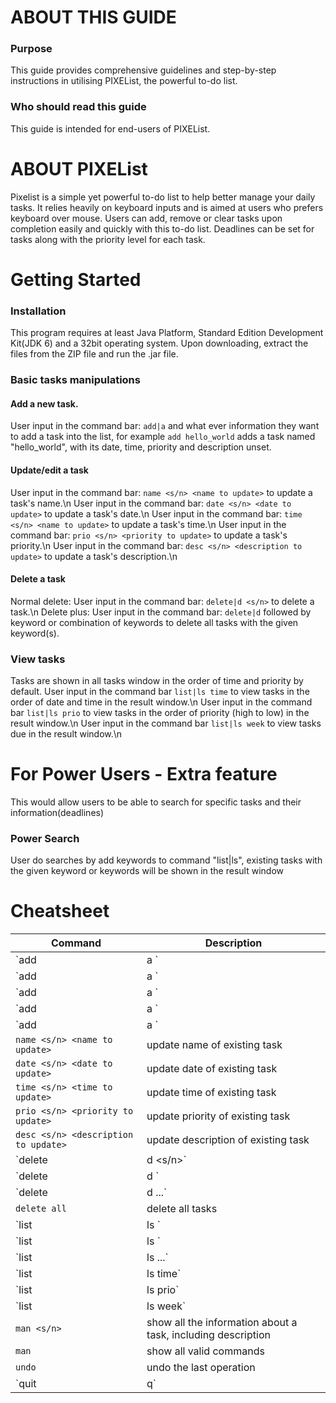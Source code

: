 # ABOUT THIS GUIDE

### Purpose

This guide provides comprehensive guidelines and step-by-step instructions 
in utilising PIXEList, the powerful to-do list.

### Who should read this guide

This guide is intended for end-users of PIXEList. 

# ABOUT PIXEList

Pixelist is a simple yet powerful to-do list to help better manage your daily tasks. 
It relies heavily on keyboard inputs and is aimed at users who prefers keyboard over mouse. 
Users can add, remove or clear tasks upon completion easily and quickly with this to-do list.
Deadlines can be set for tasks along with the priority level for each task.

# Getting Started
### Installation
This program requires at least Java Platform, Standard Edition Development Kit(JDK 6) 
and a 32bit operating system. Upon downloading, extract the files from the ZIP file and 
run the .jar file.

### Basic tasks manipulations
#### Add a new task. 
User input in the command bar: `add|a` and what ever information they want to add a task into the list, for example `add hello_world` adds a task named "hello_world", with its date, time, priority and description unset.

#### Update/edit a task
User input in the command bar: `name <s/n> <name to update>` to update a task's name.\n
User input in the command bar: `date <s/n> <date to update>` to update a task's date.\n
User input in the command bar: `time <s/n> <name to update>` to update a task's time.\n
User input in the command bar: `prio <s/n> <priority to update>` to update a task's priority.\n
User input in the command bar: `desc <s/n> <description to update>` to update a task's description.\n

#### Delete a task
Normal delete: User input in the command bar: `delete|d <s/n>` to delete a task.\n
Delete plus: User input in the command bar: `delete|d` followed by keyword or combination of keywords to delete all tasks with the given keyword(s).

### View tasks 
Tasks are shown in all tasks window in the order of time and priority by default.
User input in the command bar `list|ls time` to view tasks in the order of date and time in the result window.\n
User input in the command bar `list|ls prio` to view tasks in the order of priority (high to low) in the result window.\n
User input in the command bar `list|ls week` to view tasks due in the result window.\n

# For Power Users - Extra feature 
This would allow users to be able to search for specific tasks and their information(deadlines)
### Power Search
User do searches by add keywords to command "list|ls", existing tasks with the given keyword or keywords will be shown in the result window

# Cheatsheet
Command | Description
--------| ------------
`add|a <task name>` | add new task by name
`add|a <task name> <Task date>` | add new task by name and date
`add|a <task name> <Task date> <Task time>` | add new task by name, date and time
`add|a <task name> <Task date> <task time> <priority>` | add new task by name, date, time and priority
`add|a <task name> <Task date> <Task time> <priority> <description>` | add new task with all the details 
`name <s/n> <name to update>` | update name of existing task
`date <s/n> <date to update>` | update date of existing task
`time <s/n> <time to update>` | update time of existing task
`prio <s/n> <priority to update>` | update priority of existing task
`desc <s/n> <description to update>` | update description of existing task
`delete|d <s/n>` | delete task
`delete|d <keyword>` | delete tasks with the keyword
`delete|d <keyword1> <keyword2> ...` | delete tasks with the keyword
`delete all` | delete all tasks
`list|ls ` | list all existing tasks
`list|ls <keyword>` | list search results based on the keyword
`list|ls <keyword1> <keyword2> ...` | list search results based on the combination of keywords
`list|ls time` | show all tasks in the order of time
`list|ls prio` | show all tasks in the order of prio
`list|ls week` | show all tasks due this week
`man <s/n>` | show all the information about a task, including description
`man` | show all valid commands
`undo` | undo the last operation
`quit|q` | quit PIXEList

